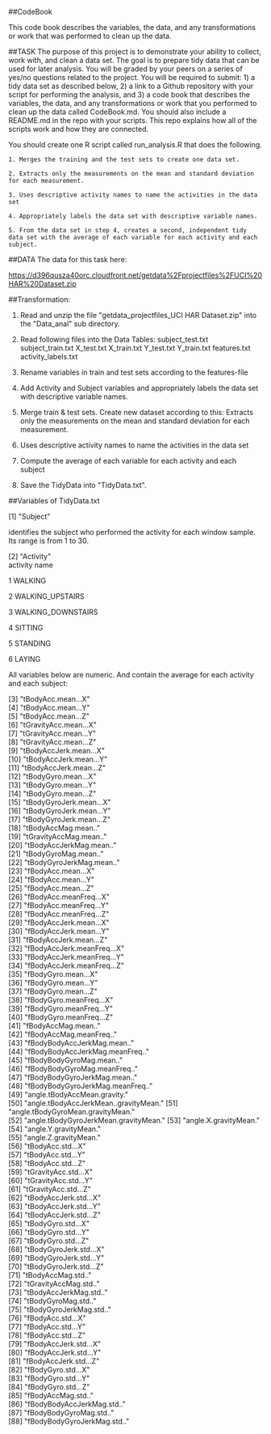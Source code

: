 ##CodeBook

This code book describes the variables, the data, and any transformations or work that 
was performed to clean up the data.

##TASK
The purpose of this project is to demonstrate your ability to collect, work with, and clean a data set. The goal is to prepare tidy data that can be used for later analysis. You will be graded by your peers on a series of yes/no questions related to the project. You will be required to submit: 1) a tidy data set as described below, 2) a link to a Github repository with your script for performing the analysis, and 3) a code book that describes the variables, the data, and any transformations or work that you performed to clean up the data called CodeBook.md. You should also include a README.md in the repo with your scripts. This repo explains how all of the scripts work and how they are connected.  

You should create one R script called run_analysis.R that does the following. 

    1. Merges the training and the test sets to create one data set.
	
    2. Extracts only the measurements on the mean and standard deviation for each measurement. 
	
    3. Uses descriptive activity names to name the activities in the data set
	
    4. Appropriately labels the data set with descriptive variable names. 
	
    5. From the data set in step 4, creates a second, independent tidy data set with the average of each variable for each activity and each subject.
    
    
##DATA
The data for this task here:

https://d396qusza40orc.cloudfront.net/getdata%2Fprojectfiles%2FUCI%20HAR%20Dataset.zip

##Transformation:

1) Read and unzip the file "getdata_projectfiles_UCI HAR Dataset.zip" into the "Data_anal" sub directory.
2) Read following files into the Data Tables:
        subject_test.txt
        subject_train.txt
        X_test.txt
        X_train.txt
        Y_test.txt
        Y_train.txt
        features.txt
        activity_labels.txt

4) Rename variables in train and test sets according to the features-file 
5) Add Activity and Subject variables and appropriately labels the data set with descriptive variable names.
6) Merge train & test sets. Create new dataset according to this: Extracts only the measurements on the mean and standard deviation for each measurement.
7) Uses descriptive activity names to name the activities in the data set
8) Compute the average of each variable for each activity and each subject
9) Save the TidyData into "TidyData.txt".

##Variables of TidyData.txt

 [1] "Subject"
 
 identifies the subject who performed the activity for each window sample. 
 Its range is from 1 to 30.
 
 [2] "Activity"                            
 activity name
 
 1 WALKING
 
 2 WALKING_UPSTAIRS
 
 3 WALKING_DOWNSTAIRS
 
 4 SITTING
 
 5 STANDING
 
 6 LAYING



All variables below are numeric. And contain  the average for each activity and each subject:
 
 [3] "tBodyAcc.mean...X"                   
 [4] "tBodyAcc.mean...Y"                   
 [5] "tBodyAcc.mean...Z"                   
 [6] "tGravityAcc.mean...X"                
 [7] "tGravityAcc.mean...Y"                
 [8] "tGravityAcc.mean...Z"                
 [9] "tBodyAccJerk.mean...X"               
[10] "tBodyAccJerk.mean...Y"               
[11] "tBodyAccJerk.mean...Z"               
[12] "tBodyGyro.mean...X"                  
[13] "tBodyGyro.mean...Y"                  
[14] "tBodyGyro.mean...Z"                  
[15] "tBodyGyroJerk.mean...X"              
[16] "tBodyGyroJerk.mean...Y"              
[17] "tBodyGyroJerk.mean...Z"              
[18] "tBodyAccMag.mean.."                  
[19] "tGravityAccMag.mean.."               
[20] "tBodyAccJerkMag.mean.."              
[21] "tBodyGyroMag.mean.."                 
[22] "tBodyGyroJerkMag.mean.."             
[23] "fBodyAcc.mean...X"                   
[24] "fBodyAcc.mean...Y"                   
[25] "fBodyAcc.mean...Z"                   
[26] "fBodyAcc.meanFreq...X"               
[27] "fBodyAcc.meanFreq...Y"               
[28] "fBodyAcc.meanFreq...Z"               
[29] "fBodyAccJerk.mean...X"               
[30] "fBodyAccJerk.mean...Y"               
[31] "fBodyAccJerk.mean...Z"               
[32] "fBodyAccJerk.meanFreq...X"           
[33] "fBodyAccJerk.meanFreq...Y"           
[34] "fBodyAccJerk.meanFreq...Z"           
[35] "fBodyGyro.mean...X"                  
[36] "fBodyGyro.mean...Y"                  
[37] "fBodyGyro.mean...Z"                  
[38] "fBodyGyro.meanFreq...X"              
[39] "fBodyGyro.meanFreq...Y"              
[40] "fBodyGyro.meanFreq...Z"              
[41] "fBodyAccMag.mean.."                  
[42] "fBodyAccMag.meanFreq.."              
[43] "fBodyBodyAccJerkMag.mean.."          
[44] "fBodyBodyAccJerkMag.meanFreq.."      
[45] "fBodyBodyGyroMag.mean.."             
[46] "fBodyBodyGyroMag.meanFreq.."         
[47] "fBodyBodyGyroJerkMag.mean.."         
[48] "fBodyBodyGyroJerkMag.meanFreq.."     
[49] "angle.tBodyAccMean.gravity."         
[50] "angle.tBodyAccJerkMean..gravityMean."
[51] "angle.tBodyGyroMean.gravityMean."    
[52] "angle.tBodyGyroJerkMean.gravityMean."
[53] "angle.X.gravityMean."                
[54] "angle.Y.gravityMean."                
[55] "angle.Z.gravityMean."                
[56] "tBodyAcc.std...X"                    
[57] "tBodyAcc.std...Y"                    
[58] "tBodyAcc.std...Z"                    
[59] "tGravityAcc.std...X"                 
[60] "tGravityAcc.std...Y"                 
[61] "tGravityAcc.std...Z"                 
[62] "tBodyAccJerk.std...X"                
[63] "tBodyAccJerk.std...Y"                
[64] "tBodyAccJerk.std...Z"                
[65] "tBodyGyro.std...X"                   
[66] "tBodyGyro.std...Y"                   
[67] "tBodyGyro.std...Z"                   
[68] "tBodyGyroJerk.std...X"               
[69] "tBodyGyroJerk.std...Y"               
[70] "tBodyGyroJerk.std...Z"               
[71] "tBodyAccMag.std.."                   
[72] "tGravityAccMag.std.."                
[73] "tBodyAccJerkMag.std.."               
[74] "tBodyGyroMag.std.."                  
[75] "tBodyGyroJerkMag.std.."              
[76] "fBodyAcc.std...X"                    
[77] "fBodyAcc.std...Y"                    
[78] "fBodyAcc.std...Z"                    
[79] "fBodyAccJerk.std...X"                
[80] "fBodyAccJerk.std...Y"                
[81] "fBodyAccJerk.std...Z"                
[82] "fBodyGyro.std...X"                   
[83] "fBodyGyro.std...Y"                   
[84] "fBodyGyro.std...Z"                   
[85] "fBodyAccMag.std.."                   
[86] "fBodyBodyAccJerkMag.std.."           
[87] "fBodyBodyGyroMag.std.."              
[88] "fBodyBodyGyroJerkMag.std.."          

